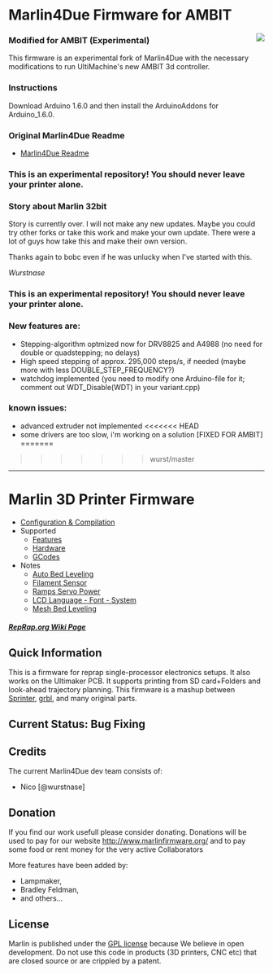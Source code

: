 # Marlin4Due Firmware for AMBIT
<img align="right" src="Documentation/Logo/Marlin%20Logo%20GitHub.png" />

### Modified for AMBIT (Experimental)
This firmware is an experimental fork of Marlin4Due with the necessary modifications to run UltiMachine's new AMBIT 3d controller. 

### Instructions
Download Arduino 1.6.0 and then install the ArduinoAddons for Arduino_1.6.0.

### Original Marlin4Due Readme
  * [Marlin4Due Readme](/Documentation/Marlin4Due.md)

### This is an experimental repository! You should never leave your printer alone.

### Story about Marlin 32bit
Story is currently over. I will not make any new updates. Maybe you could try other forks or take this work and make your own update. There were a lot of guys how take this and make their own version. 

Thanks again to bobc even if he was unlucky when I've started with this.

*Wurstnase*

### This is an experimental repository! You should never leave your printer alone.

### New features are:
* Stepping-algorithm optmized now for DRV8825 and A4988 (no need for double or quadstepping; no delays)
* High speed stepping of approx. 295,000 steps/s, if needed (maybe more with less DOUBLE_STEP_FREQUENCY?)
* watchdog implemented (you need to modify one Arduino-file for it; comment out WDT_Disable(WDT) in your variant.cpp)
 
### known issues:
* advanced extruder not implemented
<<<<<<< HEAD
* some drivers are too slow, i'm working on a solution [FIXED FOR AMBIT]
=======
>>>>>>> wurst/master

---
# Marlin 3D Printer Firmware
  * [Configuration & Compilation](/Documentation/Compilation.md)
  * Supported
    * [Features](/Documentation/Features.md)
    * [Hardware](/Documentation/Hardware.md)
    * [GCodes](/Documentation/GCodes.md)
  * Notes
    * [Auto Bed Leveling](/Documentation/BedLeveling.md)
    * [Filament Sensor](/Documentation/FilamentSensor.md)
    * [Ramps Servo Power](/Documentation/RampsServoPower.md)
    * [LCD Language - Font - System](Documentation/LCDLanguageFont.md)
    * [Mesh Bed Leveling](/Documentation/MeshBedLeveling.md)

##### [RepRap.org Wiki Page](http://reprap.org/wiki/Marlin)

## Quick Information

This is a firmware for reprap single-processor electronics setups.
It also works on the Ultimaker PCB. It supports printing from SD card+Folders and look-ahead trajectory planning.
This firmware is a mashup between [Sprinter](https://github.com/kliment/Sprinter), [grbl](https://github.com/simen/grbl), and many original parts.

## Current Status: Bug Fixing


## Credits

The current Marlin4Due dev team consists of:

 - Nico [@wurstnase]

## Donation

If you find our work usefull please consider donating. Donations will be used to pay for our website http://www.marlinfirmware.org/ and to pay some food or rent money for the very active Collaborators

More features have been added by:
  - Lampmaker,
  - Bradley Feldman,
  - and others...

## License

Marlin is published under the [GPL license](/Documentation/COPYING.md) because We believe in open development.
Do not use this code in products (3D printers, CNC etc) that are closed source or are crippled by a patent.

